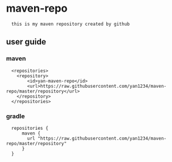 # maven-repo
      this is my maven repository created by github

user guide
-----------------------------------
### maven
      <repositories>
        <repository>
            <id>yan-maven-repo</id>
            <url>https://raw.githubusercontent.com/yan1234/maven-repo/master/repository</url>
        </repository>
      </repositories>
### gradle
      repositories {  
          maven { 
            url "https://raw.githubusercontent.com/yan1234/maven-repo/master/repository" 
          }  
      }
